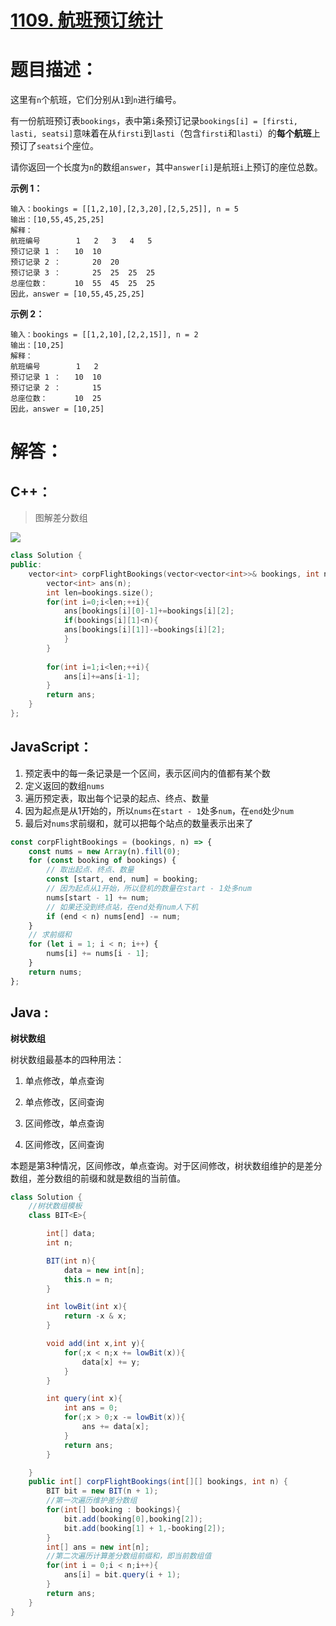# [1109. 航班预订统计](https://leetcode-cn.com/problems/corporate-flight-bookings/)

# 题目描述：

这里有`n`个航班，它们分别从`1`到`n`进行编号。

有一份航班预订表`bookings`，表中第`i`条预订记录`bookings[i] = [firsti, lasti, seatsi]`意味着在从`firsti`到`lasti`（包含`firsti`和`lasti`）的**每个航班**上预订了`seatsi`个座位。

请你返回一个长度为`n`的数组`answer`，其中`answer[i]`是航班`i`上预订的座位总数。

**示例 1：**

```
输入：bookings = [[1,2,10],[2,3,20],[2,5,25]], n = 5
输出：[10,55,45,25,25]
解释：
航班编号        1   2   3   4   5
预订记录 1 ：   10  10
预订记录 2 ：       20  20
预订记录 3 ：       25  25  25  25
总座位数：      10  55  45  25  25
因此，answer = [10,55,45,25,25]
```

**示例 2：**

```
输入：bookings = [[1,2,10],[2,2,15]], n = 2
输出：[10,25]
解释：
航班编号        1   2
预订记录 1 ：   10  10
预订记录 2 ：       15
总座位数：      10  25
因此，answer = [10,25]
```

# 解答：

## C++：

> 图解差分数组

![](https://cdn.jsdelivr.net/gh/dwnb/Picture/2021831.png)

```C++
class Solution {
public:
    vector<int> corpFlightBookings(vector<vector<int>>& bookings, int n) {
        vector<int> ans(n);
        int len=bookings.size();
        for(int i=0;i<len;++i){
            ans[bookings[i][0]-1]+=bookings[i][2];
            if(bookings[i][1]<n){
            ans[bookings[i][1]]-=bookings[i][2];    
            }
        }
    
        for(int i=1;i<len;++i){
            ans[i]+=ans[i-1];
        }
        return ans;
    }
};
```



## JavaScript：

1. 预定表中的每一条记录是一个区间，表示区间内的值都有某个数
2. 定义返回的数组`nums`
3. 遍历预定表，取出每个记录的起点、终点、数量
4. 因为起点是从1开始的，所以`nums`在`start - 1`处多`num`，在`end`处少`num`
5. 最后对`nums`求前缀和，就可以把每个站点的数量表示出来了

```javascript
const corpFlightBookings = (bookings, n) => {
    const nums = new Array(n).fill(0);
    for (const booking of bookings) {
        // 取出起点、终点、数量
        const [start, end, num] = booking;
        // 因为起点从1开始，所以登机的数量在start - 1处多num
        nums[start - 1] += num;
        // 如果还没到终点站，在end处有num人下机
        if (end < n) nums[end] -= num;
    }
    // 求前缀和
    for (let i = 1; i < n; i++) {
        nums[i] += nums[i - 1];
    }
    return nums;
};
```

## Java :

**树状数组**

树状数组最基本的四种用法：

1. 单点修改，单点查询

2. 单点修改，区间查询

3. 区间修改，单点查询

4. 区间修改，区间查询 

本题是第3种情况，区间修改，单点查询。对于区间修改，树状数组维护的是差分数组，差分数组的前缀和就是数组的当前值。

```java
class Solution {
    //树状数组模板
    class BIT<E>{

        int[] data;
        int n;

        BIT(int n){
            data = new int[n];
            this.n = n;
        }

        int lowBit(int x){
            return -x & x;
        }

        void add(int x,int y){
            for(;x < n;x += lowBit(x)){
                data[x] += y;
            }
        }

        int query(int x){
            int ans = 0;
            for(;x > 0;x -= lowBit(x)){
                ans += data[x];
            }
            return ans;
        }

    }
    public int[] corpFlightBookings(int[][] bookings, int n) {
        BIT bit = new BIT(n + 1);
        //第一次遍历维护差分数组
        for(int[] booking : bookings){
            bit.add(booking[0],booking[2]);
            bit.add(booking[1] + 1,-booking[2]);
        }
        int[] ans = new int[n];
        //第二次遍历计算差分数组前缀和，即当前数组值
        for(int i = 0;i < n;i++){
            ans[i] = bit.query(i + 1);
        }
        return ans;
    }
}
```
